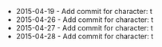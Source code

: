 - 2015-04-19 - Add commit for character: t
- 2015-04-26 - Add commit for character: t
- 2015-04-27 - Add commit for character: t
- 2015-04-28 - Add commit for character: t
